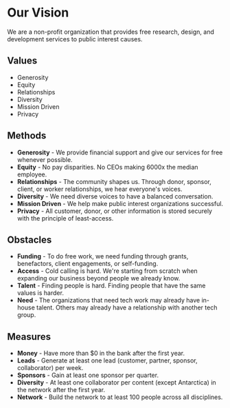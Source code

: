 # Our Vision

We are a non-profit organization that provides free research, design, and development services to public interest causes.

## Values
- Generosity
- Equity
- Relationships
- Diversity
- Mission Driven
- Privacy

## Methods
- **Generosity** - We provide financial support and give our services for free whenever possible.
- **Equity** - No pay disparities. No CEOs making 6000x the median employee.
- **Relationships** - The community shapes us. Through donor, sponsor, client, or worker relationships, we hear everyone's voices.
- **Diversity** - We need diverse voices to have a balanced conversation.
- **Mission Driven** - We help make public interest organizations successful.
- **Privacy** - All customer, donor, or other information is stored securely with the principle of least-access.

## Obstacles
- **Funding** - To do free work, we need funding through grants, benefactors, client engagements, or self-funding.
- **Access** - Cold calling is hard. We're starting from scratch when expanding our business beyond people we already know.
- **Talent** - Finding people is hard. Finding people that have the same values is harder. 
- **Need** - The organizations that need tech work may already have in-house talent. Others may already have a relationship with another tech group.

## Measures
- **Money** - Have more than $0 in the bank after the first year.
- **Leads** - Generate at least one lead (customer, partner, sponsor, collaborator) per week.
- **Sponsors** - Gain at least one sponsor per quarter.
- **Diversity** - At least one collaborator per content (except Antarctica) in the network after the first year.
- **Network** - Build the network to at least 100 people across all disciplines.
